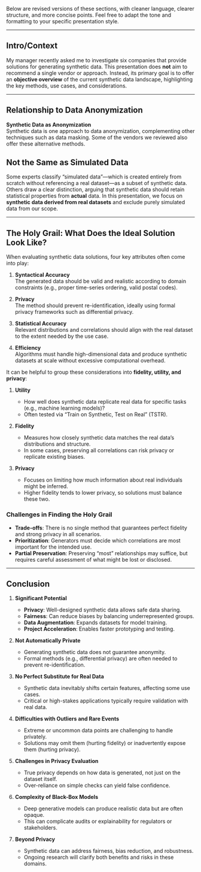 Below are revised versions of these sections, with cleaner language, clearer structure, and more concise points. Feel free to adapt the tone and formatting to your specific presentation style.

---

## Intro/Context

My manager recently asked me to investigate six companies that provide solutions for generating synthetic data. This presentation does **not** aim to recommend a single vendor or approach. Instead, its primary goal is to offer an **objective overview** of the current synthetic data landscape, highlighting the key methods, use cases, and considerations.

---

## Relationship to Data Anonymization

**Synthetic Data as Anonymization**  
Synthetic data is one approach to data anonymization, complementing other techniques such as data masking. Some of the vendors we reviewed also offer these alternative methods.

## Not the Same as Simulated Data

Some experts classify “simulated data”—which is created entirely from scratch without referencing a real dataset—as a subset of synthetic data. Others draw a clear distinction, arguing that synthetic data should retain statistical properties from **actual** data. In this presentation, we focus on **synthetic data derived from real datasets** and exclude purely simulated data from our scope.

---

## The Holy Grail: What Does the Ideal Solution Look Like?

When evaluating synthetic data solutions, four key attributes often come into play:

1. **Syntactical Accuracy**  
   The generated data should be valid and realistic according to domain constraints (e.g., proper time-series ordering, valid postal codes).

2. **Privacy**  
   The method should prevent re-identification, ideally using formal privacy frameworks such as differential privacy.

3. **Statistical Accuracy**  
   Relevant distributions and correlations should align with the real dataset to the extent needed by the use case.

4. **Efficiency**  
   Algorithms must handle high-dimensional data and produce synthetic datasets at scale without excessive computational overhead.

It can be helpful to group these considerations into **fidelity, utility, and privacy**:

1. **Utility**

   - How well does synthetic data replicate real data for specific tasks (e.g., machine learning models)?
   - Often tested via “Train on Synthetic, Test on Real” (TSTR).

2. **Fidelity**

   - Measures how closely synthetic data matches the real data’s distributions and structure.
   - In some cases, preserving all correlations can risk privacy or replicate existing biases.

3. **Privacy**
   - Focuses on limiting how much information about real individuals might be inferred.
   - Higher fidelity tends to lower privacy, so solutions must balance these two.

### Challenges in Finding the Holy Grail

- **Trade-offs**: There is no single method that guarantees perfect fidelity and strong privacy in all scenarios.
- **Prioritization**: Generators must decide which correlations are most important for the intended use.
- **Partial Preservation**: Preserving “most” relationships may suffice, but requires careful assessment of what might be lost or disclosed.

---

## Conclusion

1. **Significant Potential**

   - **Privacy**: Well-designed synthetic data allows safe data sharing.
   - **Fairness**: Can reduce biases by balancing underrepresented groups.
   - **Data Augmentation**: Expands datasets for model training.
   - **Project Acceleration**: Enables faster prototyping and testing.

2. **Not Automatically Private**

   - Generating synthetic data does not guarantee anonymity.
   - Formal methods (e.g., differential privacy) are often needed to prevent re-identification.

3. **No Perfect Substitute for Real Data**

   - Synthetic data inevitably shifts certain features, affecting some use cases.
   - Critical or high-stakes applications typically require validation with real data.

4. **Difficulties with Outliers and Rare Events**

   - Extreme or uncommon data points are challenging to handle privately.
   - Solutions may omit them (hurting fidelity) or inadvertently expose them (hurting privacy).

5. **Challenges in Privacy Evaluation**

   - True privacy depends on how data is generated, not just on the dataset itself.
   - Over-reliance on simple checks can yield false confidence.

6. **Complexity of Black-Box Models**

   - Deep generative models can produce realistic data but are often opaque.
   - This can complicate audits or explainability for regulators or stakeholders.

7. **Beyond Privacy**
   - Synthetic data can address fairness, bias reduction, and robustness.
   - Ongoing research will clarify both benefits and risks in these domains.
